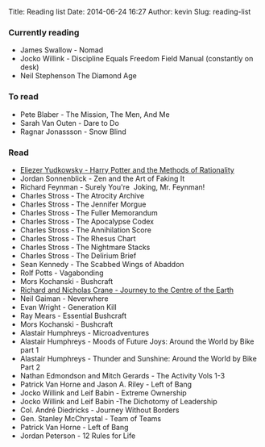 Title: Reading list
Date: 2014-06-24 16:27
Author: kevin
Slug: reading-list

### Currently reading

 * James Swallow - Nomad
 * Jocko Willink - Discipline Equals Freedom Field Manual (constantly on desk)
 * Neil Stephenson The Diamond Age

### To read

* Pete Blaber - The Mission, The Men, And Me
* Sarah Van Outen - Dare to Do
* Ragnar Jonassson - Snow Blind

### Read

* [Eliezer Yudkowsky - Harry Potter and the Methods of Rationality](http://hpmor.com/)
* Jordan Sonnenblick - Zen and the Art of Faking It
* Richard Feynman - Surely You're  Joking, Mr. Feynman!
* Charles Stross - The Atrocity Archive
* Charles Stross - The Jennifer Morgue
* Charles Stross - The Fuller Memorandum
* Charles Stross - The Apocalypse Codex
* Charles Stross - The Annihilation Score
* Charles Stross - The Rhesus Chart
* Charles Stross - The Nightmare Stacks
* Charles Stross - The Delirium Brief
* Sean Kennedy - The Scabbed Wings of Abaddon
* Rolf Potts - Vagabonding
* Mors Kochanski - Bushcraft
* [Richard and Nicholas Crane - Journey to the Centre of the Earth](http://www.crazyguyonabike.com/doc/page/?page_id=134003)
* Neil Gaiman - Neverwhere
* Evan Wright - Generation Kill
* Ray Mears - Essential Bushcraft
* Mors Kochanski - Bushcraft
* Alastair Humphreys - Microadventures
* Alastair Humphreys - Moods of Future Joys: Around the World by Bike part 1
* Alastair Humphreys - Thunder and Sunshine: Around the World by Bike Part 2
* Nathan Edmondson and Mitch Gerards - The Activity Vols 1-3
* Patrick Van Horne and Jason A. Riley - Left of Bang
* Jocko Willink and Leif Babin - Extreme Ownership
* Jocko Willink and Leif Babin -The Dichotomy of Leadership
* Col. André Diedricks - Journey Without Borders
* Gen. Stanley McChrystal - Team of Teams
* Patrick Van Horne - Left of Bang
* Jordan Peterson - 12 Rules for Life
